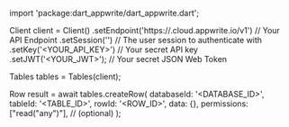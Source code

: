 import 'package:dart_appwrite/dart_appwrite.dart';

Client client = Client()
    .setEndpoint('https://<REGION>.cloud.appwrite.io/v1') // Your API Endpoint
    .setSession('') // The user session to authenticate with
    .setKey('<YOUR_API_KEY>') // Your secret API key
    .setJWT('<YOUR_JWT>'); // Your secret JSON Web Token

Tables tables = Tables(client);

Row result = await tables.createRow(
    databaseId: '<DATABASE_ID>',
    tableId: '<TABLE_ID>',
    rowId: '<ROW_ID>',
    data: {},
    permissions: ["read("any")"], // (optional)
);
